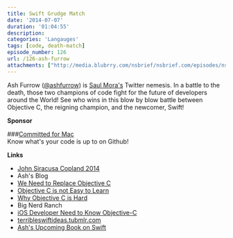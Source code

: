 ```yaml
---
title: Swift Grudge Match 
date: '2014-07-07'
duration: '01:04:55'
description:
categories: 'Langauges'
tags: [code, death-match]
episode_number: 126
url: /126-ash-furrow
attachments: ["http://media.blubrry.com/nsbrief/nsbrief.com/episodes/nsbrief_126_ash_furrow.m4a"]
---
```


Ash Furrow ([@ashfurrow](http://twitter.com/ashfurrow)) is [Saul Mora's](http://twitter.com/casademora) Twitter nemesis. In a battle to the death, those two champions of code fight for the future of developers around the World! See who wins in this blow by blow battle between Objective C, the reigning champion, and the newcomer, Swift!

**Sponsor**

###[Committed for Mac](http://committedformac.com)<br/>
Know what's your code is up to on Github!

**Links**

- [John Siracusa Copland 2014](http://www.imore.com/debug-32-john-siracusa-copland-2014)
- Ash's Blog
 - [We Need to Replace Objective C](http://ashfurrow.com/blog/we-need-to-replace-objective-c)
 - [Objective C is not Easy to Learn](http://ashfurrow.com/blog/objective-c-is-not-easy-to-learn)
 - [Why Objective C is Hard](http://ashfurrow.com/blog/2012/03/why-objective-c-is-hard)
- Big Nerd Ranch
 - [iOS Developer Need to Know Objective-C](http://www.bignerdranch.com/blog/ios-developers-need-to-know-objective-c)
- [terribleswiftideas.tubmlr.com](http://terribleswiftideas.tubmlr.com)
- [Ash's Upcoming Book on Swift](https://leanpub.com/swift_book)
